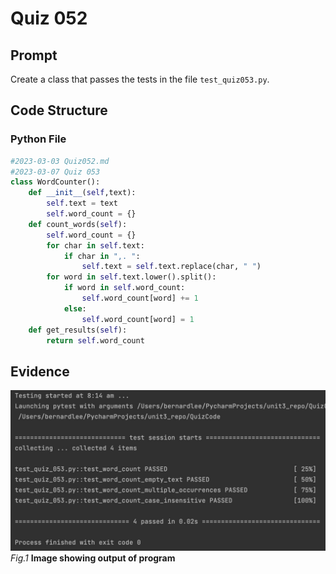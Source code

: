 # Quiz 052

## Prompt
Create a class that passes the tests in the file `test_quiz053.py`.
## Code Structure

### Python File
```python
#2023-03-03 Quiz052.md
#2023-03-07 Quiz 053
class WordCounter():
    def __init__(self,text):
        self.text = text
        self.word_count = {}
    def count_words(self):
        self.word_count = {}
        for char in self.text:
            if char in ",. ":
                self.text = self.text.replace(char, " ")
        for word in self.text.lower().split():
            if word in self.word_count:
                self.word_count[word] += 1
            else:
                self.word_count[word] = 1
    def get_results(self):
        return self.word_count
```

## Evidence

![](/Assets/Quiz053_Evidence.jpg)
*Fig.1* **Image showing output of program**

